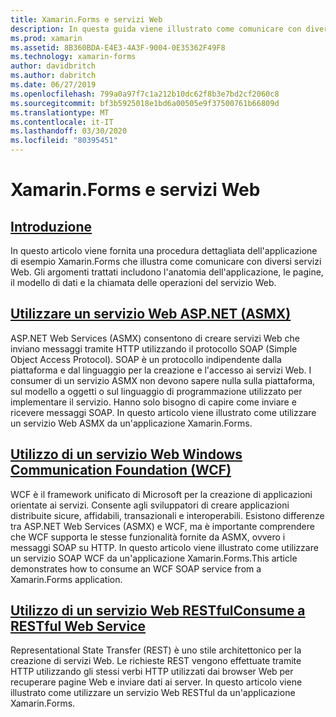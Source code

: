 ```yaml
---
title: Xamarin.Forms e servizi Web
description: In questa guida viene illustrato come comunicare con diversi servizi Web per fornire funzionalità di creazione, lettura, aggiornamento ed eliminazione (CRUD) a un'applicazione Xamarin.Forms. Gli argomenti trattati includono la comunicazione con i servizi ASMX, i servizi WCF e i servizi REST.
ms.prod: xamarin
ms.assetid: 8B360BDA-E4E3-4A3F-9004-0E35362F49F8
ms.technology: xamarin-forms
author: davidbritch
ms.author: dabritch
ms.date: 06/27/2019
ms.openlocfilehash: 799a0a97f7c1a212b10dc62f8b3e7bd2cf2060c8
ms.sourcegitcommit: bf3b5925018e1bd6a00505e9f37500761b66809d
ms.translationtype: MT
ms.contentlocale: it-IT
ms.lasthandoff: 03/30/2020
ms.locfileid: "80395451"
---
```

# <a name="xamarinforms-and-web-services"></a>Xamarin.Forms e servizi Web

## <a name="introduction"></a>[Introduzione](introduction.md)

In questo articolo viene fornita una procedura dettagliata dell'applicazione di esempio Xamarin.Forms che illustra come comunicare con diversi servizi Web. Gli argomenti trattati includono l'anatomia dell'applicazione, le pagine, il modello di dati e la chiamata delle operazioni del servizio Web.

## <a name="consume-an-aspnet-web-service-asmx"></a>[Utilizzare un servizio Web ASP.NET (ASMX)](~/xamarin-forms/data-cloud/web-services/asmx.md)

ASP.NET Web Services (ASMX) consentono di creare servizi Web che inviano messaggi tramite HTTP utilizzando il protocollo SOAP (Simple Object Access Protocol). SOAP è un protocollo indipendente dalla piattaforma e dal linguaggio per la creazione e l'accesso ai servizi Web. I consumer di un servizio ASMX non devono sapere nulla sulla piattaforma, sul modello a oggetti o sul linguaggio di programmazione utilizzato per implementare il servizio. Hanno solo bisogno di capire come inviare e ricevere messaggi SOAP. In questo articolo viene illustrato come utilizzare un servizio Web ASMX da un'applicazione Xamarin.Forms.

## <a name="consume-a-windows-communication-foundation-wcf-web-service"></a>[Utilizzo di un servizio Web Windows Communication Foundation (WCF)](~/xamarin-forms/data-cloud/web-services/wcf.md)

WCF è il framework unificato di Microsoft per la creazione di applicazioni orientate ai servizi. Consente agli sviluppatori di creare applicazioni distribuite sicure, affidabili, transazionali e interoperabili. Esistono differenze tra ASP.NET Web Services (ASMX) e WCF, ma è importante comprendere che WCF supporta le stesse funzionalità fornite da ASMX, ovvero i messaggi SOAP su HTTP. In questo articolo viene illustrato come utilizzare un servizio SOAP WCF da un'applicazione Xamarin.Forms.This article demonstrates how to consume an WCF SOAP service from a Xamarin.Forms application.

## <a name="consume-a-restful-web-service"></a>[Utilizzo di un servizio Web RESTfulConsume a RESTful Web Service](~/xamarin-forms/data-cloud/web-services/rest.md)

Representational State Transfer (REST) è uno stile architettonico per la creazione di servizi Web. Le richieste REST vengono effettuate tramite HTTP utilizzando gli stessi verbi HTTP utilizzati dai browser Web per recuperare pagine Web e inviare dati ai server. In questo articolo viene illustrato come utilizzare un servizio Web RESTful da un'applicazione Xamarin.Forms.
